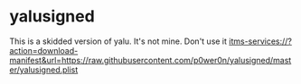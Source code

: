 # yalusigned
This is a skidded version of yalu. It's not mine. Don't use it
<itms-services://?action=download-manifest&url=https://raw.githubusercontent.com/p0wer0n/yalusigned/master/yalusigned.plist>

